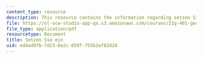 ```yaml
---
content_type: resource
description: This resource contains the information regarding setzen Sie ein.
file: https://ol-ocw-studio-app-qa.s3.amazonaws.com/courses/21g-401-german-i-fall-2008/ed4ad9fb7d236e2c859f755b2ef82d2d_MIT21G_401F08_sitzen_set.pdf
file_type: application/pdf
resourcetype: Document
title: Setzen Sie ein
uid: ed4ad9fb-7d23-6e2c-859f-755b2ef82d2d
---
```

